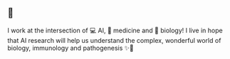 ## :t-rex:

I work at the intersection of :computer: AI, :pill: medicine and :seedling: biology! I live in hope that AI research will help us understand the complex, wonderful world of biology, immunology and pathogenesis ✨:dizzy:

<!--
**AmayaGS/AmayaGS** is a ✨ _special_ ✨ repository because its `README.md` (this file) appears on your GitHub profile.

Here are some ideas to get you started:

- 🔭 I’m currently working on ...
- 🌱 I’m currently learning ...
- 👯 I’m looking to collaborate on ...
- 🤔 I’m looking for help with ...
- 💬 Ask me about ...
- 📫 How to reach me: ...
- 😄 Pronouns: ...
- ⚡ Fun fact: ...
-->
